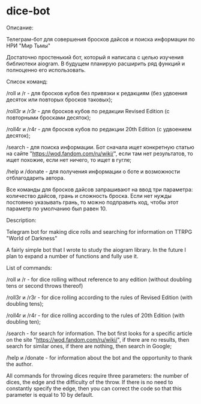 # dice-bot

Описание:

Телеграм-бот для совершения бросков дайсов и поиска информации по НРИ "Мир Тьмы"

Достаточно простенький бот, который я написала с целью изучения библиотеки aiogram. В будущем планирую расширить ряд функций и полноценно его использовать.


Список команд:

/roll и /r - для бросков кубов без привязки к редакциям (без удвоения десяток или повторых бросков таковых);

/roll3r и /r3r - для бросков кубов по редакции Revised Edition (с повторными бросками десяток);

/roll4r и /r4r - для бросков кубов по редакции 20th Edition (с удвоением десяток);

/search - для поиска информации. Бот сначала ищет конкретную статью на сайте "https://wod.fandom.com/ru/wiki/", если там нет результатов, то ищет похожие, если нет ничего, то ищет в гугле;

/help и /donate - для получения информации о боте и возможности отблагодарить автора.

Все команды для бросков дайсов запрашивают на ввод три параметра: количество дайсов, грань и сложность броска. Если нет нужды постоянно указывать грань, то можно подправить код, чтобы этот параметр по умолчанию был равен 10.

Description:

Telegram bot for making dice rolls and searching for information on TTRPG "World of Darkness"

A fairly simple bot that I wrote to study the aiogram library. In the future I plan to expand a number of functions and fully use it.

List of commands:

/roll и /r - for dice rolling without reference to any edition (without doubling tens or second throws thereof)

/roll3r и /r3r - for dice rolling according to the rules of Revised Edition (with doubling tens);

/roll4r и /r4r - for dice rolling according to the rules of 20th Edition (with doubling ten);

/search - for search for information. The bot first looks for a specific article on the site "https://wod.fandom.com/ru/wiki/", if there are no results, then search for similar ones, if there are nothing, then search in Google;

/help и /donate - for information about the bot and the opportunity to thank the author.

All commands for throwing dices require three parameters: the number of dices, the edge and the difficulty of the throw. If there is no need to constantly specify the edge, then you can correct the code so that this parameter is equal to 10 by default.
